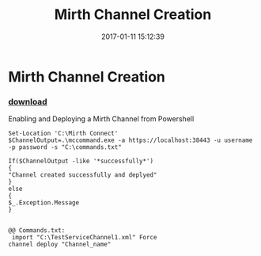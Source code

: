 ﻿---
pid:            6681
parent:         0
children:       
poster:         Ranadip Dutta
title:          Mirth Channel Creation
date:           2017-01-11 15:12:39
description:    Enabling and Deploying a Mirth Channel from Powershell
format:         posh
---

# Mirth Channel Creation

### [download](6681.ps1)  

Enabling and Deploying a Mirth Channel from Powershell

```posh
Set-Location 'C:\Mirth Connect'
$ChannelOutput=.\mccommand.exe -a https://localhost:38443 -u username -p password -s "C:\commands.txt"

If($ChannelOutput -like '*successfully*')
{
"Channel created successfully and deplyed"
}
else
{
$_.Exception.Message
}


@@ Commands.txt: 
 import "C:\TestServiceChannel1.xml" Force
channel deploy "Channel_name"

```

